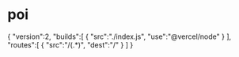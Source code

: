 # poi
{
    "version":2,
    "builds":[
        {
            "src":"./index.js",
            "use":"@vercel/node"
        }
    ],
    "routes":[
        {
            "src":"/(.*)",
            "dest":"/"
        }
    ]
}

